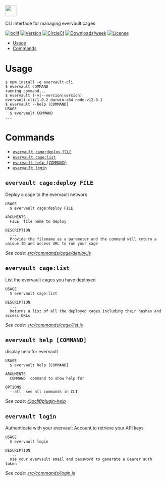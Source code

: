 <img src="https://raw.githubusercontent.com/evervault/evervault-cli/master/logo.png" height="35" />

CLI interface for managing evervault cages

[![oclif](https://img.shields.io/badge/cli-oclif-brightgreen.svg)](https://oclif.io)
[![Version](https://img.shields.io/npm/v/evervault-cli.svg)](https://npmjs.org/package/evervault-cli)
[![CircleCI](https://circleci.com/gh/evervault/evervault-cli/tree/master.svg?style=shield)](https://circleci.com/gh/evervault/evervault-cli/tree/master)
[![Downloads/week](https://img.shields.io/npm/dw/evervault-cli.svg)](https://npmjs.org/package/evervault-cli)
[![License](https://img.shields.io/npm/l/evervault-cli.svg)](https://github.com/evervault/evervault-cli/blob/master/package.json)

<!-- toc -->
* [Usage](#usage)
* [Commands](#commands)
<!-- tocstop -->
# Usage
<!-- usage -->
```sh-session
$ npm install -g evervault-cli
$ evervault COMMAND
running command...
$ evervault (-v|--version|version)
evervault-cli/1.0.2 darwin-x64 node-v12.9.1
$ evervault --help [COMMAND]
USAGE
  $ evervault COMMAND
...
```
<!-- usagestop -->
# Commands
<!-- commands -->
* [`evervault cage:deploy FILE`](#evervault-cagedeploy-file)
* [`evervault cage:list`](#evervault-cagelist)
* [`evervault help [COMMAND]`](#evervault-help-command)
* [`evervault login`](#evervault-login)

## `evervault cage:deploy FILE`

Deploy a cage to the evervault network

```
USAGE
  $ evervault cage:deploy FILE

ARGUMENTS
  FILE  file name to deploy

DESCRIPTION
  ...
  Provide the filename as a parameter and the command will return a unique ID and access URL to run your cage
```

_See code: [src/commands/cage/deploy.js](https://github.com/evervault/evervault-cli/blob/v1.0.2/src/commands/cage/deploy.js)_

## `evervault cage:list`

List the evervault cages you have deployed

```
USAGE
  $ evervault cage:list

DESCRIPTION
  ...
  Returns a list of all the deployed cages including their hashes and access URLs
```

_See code: [src/commands/cage/list.js](https://github.com/evervault/evervault-cli/blob/v1.0.2/src/commands/cage/list.js)_

## `evervault help [COMMAND]`

display help for evervault

```
USAGE
  $ evervault help [COMMAND]

ARGUMENTS
  COMMAND  command to show help for

OPTIONS
  --all  see all commands in CLI
```

_See code: [@oclif/plugin-help](https://github.com/oclif/plugin-help/blob/v2.1.6/src/commands/help.ts)_

## `evervault login`

Authenticate with your evervault Account to retrieve your API keys

```
USAGE
  $ evervault login

DESCRIPTION
  ...
  Use your evervault email and password to generate a Bearer auth token
```

_See code: [src/commands/login.js](https://github.com/evervault/evervault-cli/blob/v1.0.2/src/commands/login.js)_
<!-- commandsstop -->
